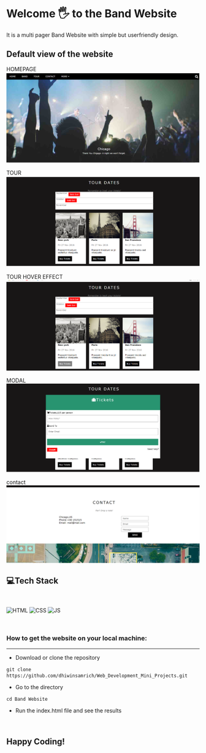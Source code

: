 # Welcome 🖐 to the Band Website
It is a multi pager Band Website with simple but userfriendly design.

## Default view of the website
HOMEPAGE
![homepage](images/homepage.png)

TOUR
![homepage](images/tourDates.png)

TOUR HOVER EFFECT
![homepage](images/hoverEffect.png)

MODAL
![homepage](images/modal.png)

contact
![homepage](images/contact.png)

## 💻Tech Stack
<br>

![HTML](https://img.shields.io/badge/html5%20-%23E34F26.svg?&style=for-the-badge&logo=html5&logoColor=white)
![CSS](https://img.shields.io/badge/css3%20-%231572B6.svg?&style=for-the-badge&logo=css3&logoColor=white)
![JS](https://img.shields.io/badge/javascript%20-%23323330.svg?&style=for-the-badge&logo=javascript&logoColor=%23F7DF1E)

<br>


### How to get the website on your local machine:

---

- Download or clone the repository

```
git clone https://github.com/dhiwinsamrich/Web_Development_Mini_Projects.git
```

- Go to the directory
```
cd Band Website
````
 - Run the index.html file and see the results

<br>


## Happy Coding!
